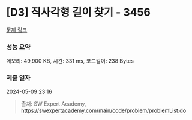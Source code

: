 # [D3] 직사각형 길이 찾기 - 3456 

[문제 링크](https://swexpertacademy.com/main/code/problem/problemDetail.do?contestProbId=AWFPmsqqALwDFAV0) 

### 성능 요약

메모리: 49,900 KB, 시간: 331 ms, 코드길이: 238 Bytes

### 제출 일자

2024-05-09 23:16



> 출처: SW Expert Academy, https://swexpertacademy.com/main/code/problem/problemList.do